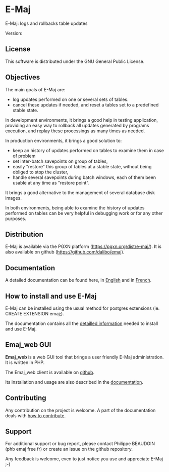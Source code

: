 E-Maj
=====

E-Maj: logs and rollbacks table updates

Version: <devel>


License
-------

This software is distributed under the GNU General Public License.


Objectives
----------

The main goals of E-Maj are:

 * log updates performed on one or several sets of tables.
 * cancel these updates if needed, and reset a tables set to a predefined stable state.

In development environments, it brings a good help in testing application, providing an easy way to rollback all updates generated by programs execution, and replay these processings as many times as needed.

In production environments, it brings a good solution to:

 * keep an history of updates performed on tables to examine them in case of problem
 * set inter-batch savepoints on group of tables,
 * easily "restore" this group of tables at a stable state, without being obliged to stop the cluster,
 * handle several savepoints during batch windows, each of them been usable at any time as "restore point".

It brings a good alternative to the management of several database disk images.

In both environments, being able to examine the history of updates performed on tables can be very helpful in debugging work or for any other purposes.


Distribution
------------

E-Maj is available via the PGXN platform (https://pgxn.org/dist/e-maj/). It is also available on github (https://github.com/dalibo/emaj).


Documentation
-------------

A detailed documentation can be found here, in [English](http://emaj.readthedocs.io/en/latest/) and in [French](http://emaj.readthedocs.io/fr/latest/).


How to install and use E-Maj
----------------------------

E-Maj can be installed using the usual method for postgres extensions (ie. CREATE EXTENSION emaj;).

The documentation contains all the [detailled information](http://emaj.readthedocs.io/en/latest/install.html) needed to install and use E-Maj.


Emaj_web GUI
------------

**Emaj_web** is a web GUI tool that brings a user friendly E-Maj administration. It is written in PHP.

The Emaj_web client is available on [github](https://github.com/dalibo/emaj_web).

Its installation and usage are also described in the [documentation](http://emaj.readthedocs.io/en/latest/webOverview.html).


Contributing
------------

Any contribution on the project is welcome. A part of the documentation deals with [how to contribute](http://emaj.readthedocs.io/en/latest/contributing.html).


Support
-------

For additional support or bug report, please contact Philippe BEAUDOIN (phb <dot> emaj <at> free <dot> fr) or create an issue on the github repository.

Any feedback is welcome, even to just notice you use and appreciate E-Maj ;-)

